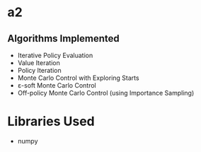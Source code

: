 # a2

## Algorithms Implemented

- Iterative Policy Evaluation
- Value Iteration
- Policy Iteration
- Monte Carlo Control with Exploring Starts 
- ε-soft Monte Carlo Control
- Off-policy Monte Carlo Control (using Importance Sampling)

# Libraries Used  
- numpy  
